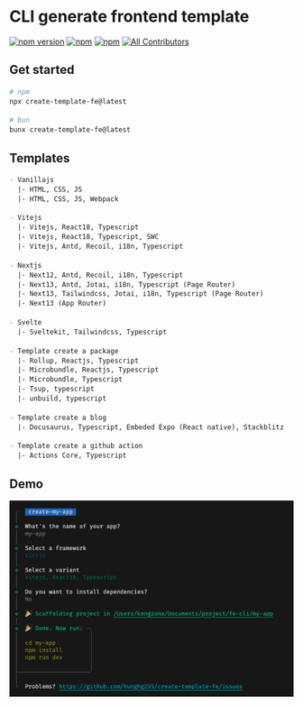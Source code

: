 # CLI generate frontend template

[![npm version](https://badge.fury.io/js/create-template-fe.svg)](https://badge.fury.io/js/create-template-fe) [![npm](https://img.shields.io/npm/dt/create-template-fe.svg?logo=npm)](https://www.npmjs.com/package/create-template-fe) [![npm](https://img.shields.io/bundlephobia/minzip/create-template-fe)](https://www.npmjs.com/package/create-template-fe)
[![All Contributors](https://img.shields.io/badge/all_contributors-1-orange.svg)](#contributors-)

## Get started

```bash
# npm
npx create-template-fe@latest

# bun
bunx create-template-fe@latest
```

## Templates

```md
- Vanillajs
  |- HTML, CSS, JS
  |- HTML, CSS, JS, Webpack

- Vitejs
  |- Vitejs, React18, Typescript
  |- Vitejs, React18, Typescript, SWC
  |- Vitejs, Antd, Recoil, i18n, Typescript

- Nextjs
  |- Next12, Antd, Recoil, i18n, Typescript
  |- Next13, Antd, Jotai, i18n, Typescript (Page Router)
  |- Next13, Tailwindcss, Jotai, i18n, Typescript (Page Router)
  |- Next13 (App Router)

- Svelte
  |- Sveltekit, Tailwindcss, Typescript

- Template create a package
  |- Rollup, Reactjs, Typescript
  |- Microbundle, Reactjs, Typescript
  |- Microbundle, Typescript
  |- Tsup, typescript
  |- unbuild, typescript

- Template create a blog
  |- Docusaurus, Typescript, Embeded Expo (React native), Stackblitz

- Template create a github action
  |- Actions Core, Typescript
```


## Demo

![Token manager](./assets/demo.png)

